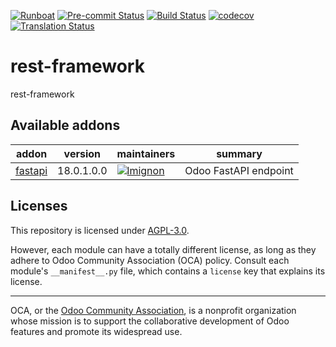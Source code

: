 
[![Runboat](https://img.shields.io/badge/runboat-Try%20me-875A7B.png)](https://runboat.odoo-community.org/builds?repo=OCA/rest-framework&target_branch=18.0)
[![Pre-commit Status](https://github.com/OCA/rest-framework/actions/workflows/pre-commit.yml/badge.svg?branch=18.0)](https://github.com/OCA/rest-framework/actions/workflows/pre-commit.yml?query=branch%3A18.0)
[![Build Status](https://github.com/OCA/rest-framework/actions/workflows/test.yml/badge.svg?branch=18.0)](https://github.com/OCA/rest-framework/actions/workflows/test.yml?query=branch%3A18.0)
[![codecov](https://codecov.io/gh/OCA/rest-framework/branch/18.0/graph/badge.svg)](https://codecov.io/gh/OCA/rest-framework)
[![Translation Status](https://translation.odoo-community.org/widgets/rest-framework-18-0/-/svg-badge.svg)](https://translation.odoo-community.org/engage/rest-framework-18-0/?utm_source=widget)

<!-- /!\ do not modify above this line -->

# rest-framework

rest-framework

<!-- /!\ do not modify below this line -->

<!-- prettier-ignore-start -->

[//]: # (addons)

Available addons
----------------
addon | version | maintainers | summary
--- | --- | --- | ---
[fastapi](fastapi/) | 18.0.1.0.0 | [![lmignon](https://github.com/lmignon.png?size=30px)](https://github.com/lmignon) | Odoo FastAPI endpoint

[//]: # (end addons)

<!-- prettier-ignore-end -->

## Licenses

This repository is licensed under [AGPL-3.0](LICENSE).

However, each module can have a totally different license, as long as they adhere to Odoo Community Association (OCA)
policy. Consult each module's `__manifest__.py` file, which contains a `license` key
that explains its license.

----
OCA, or the [Odoo Community Association](http://odoo-community.org/), is a nonprofit
organization whose mission is to support the collaborative development of Odoo features
and promote its widespread use.
